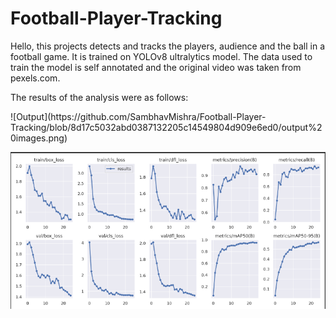 # Football-Player-Tracking

Hello, this projects detects and tracks the players, audience and the ball in a football game. It is trained on YOLOv8 ultralytics model. The data used to train the model is self annotated and the original video was taken from pexels.com. 

The results of the analysis were as follows: 
<div>
![Output](https://github.com/SambhavMishra/Football-Player-Tracking/blob/8d17c5032abd0387132205c14549804d909e6ed0/output%20images.png)

![Results](https://github.com/SambhavMishra/Football-Player-Tracking/blob/8d17c5032abd0387132205c14549804d909e6ed0/results.png)
</div>
